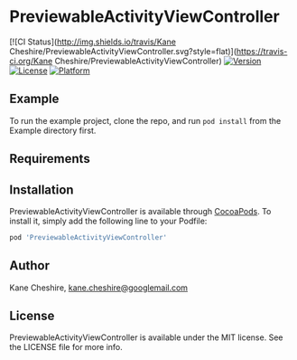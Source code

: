 # PreviewableActivityViewController

[![CI Status](http://img.shields.io/travis/Kane Cheshire/PreviewableActivityViewController.svg?style=flat)](https://travis-ci.org/Kane Cheshire/PreviewableActivityViewController)
[![Version](https://img.shields.io/cocoapods/v/PreviewableActivityViewController.svg?style=flat)](http://cocoapods.org/pods/PreviewableActivityViewController)
[![License](https://img.shields.io/cocoapods/l/PreviewableActivityViewController.svg?style=flat)](http://cocoapods.org/pods/PreviewableActivityViewController)
[![Platform](https://img.shields.io/cocoapods/p/PreviewableActivityViewController.svg?style=flat)](http://cocoapods.org/pods/PreviewableActivityViewController)

## Example

To run the example project, clone the repo, and run `pod install` from the Example directory first.

## Requirements

## Installation

PreviewableActivityViewController is available through [CocoaPods](http://cocoapods.org). To install
it, simply add the following line to your Podfile:

```ruby
pod 'PreviewableActivityViewController'
```

## Author

Kane Cheshire, kane.cheshire@googlemail.com

## License

PreviewableActivityViewController is available under the MIT license. See the LICENSE file for more info.

